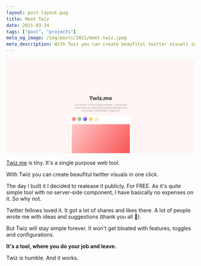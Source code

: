 ```yaml
---
layout: post-layout.pug
title: Meet Twiz
date: 2021-03-24
tags: ["post", "projects"]
meta_og_image: /img/posts/2021/meet-twiz.jpeg
meta_description: With Twiz you can create beaufitul twitter visuals in one click.
---
```


![Twiz.me](/img/posts/2021/meet-twiz.jpeg "Meet Twiz")

[Twiz.me](https://twiz.me) is tiny. It's a single purpose web tool.

<!-- e -->With Twiz you can create beaufitul twitter visuals in one click.<!-- /e -->

The day I built it I decided to realease it publicly. For FREE. As it's quite simple tool with no server-side component, I have basically no expenses on it. So why not.

Twitter fellows loved it. It got a lot of shares and likes there. A lot of people wrote me with ideas and suggestions (thank you all 🙏).

But Twiz will stay simple forever. It won't get bloated with features, toggles and configurations.

**It's a tool, where you do your job and leave.**

Twiz is humble. And it works.
